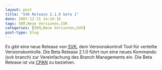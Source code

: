 ```yaml
---
layout: post
title: "SVK Release 2.1.0 beta 1"
date: 2007-12-31 14:24:16
tags: SKM,Neue Versionen,SVK
categories: [SKM,Neue Versionen,SVK]
post-type: blog
---
```

Es gibt eine neue Release von <a href="http://svk.bestpractical.com"  title="SVK">SVK</a>, dem Versionskontroll Tool für verteilte Versionskontrolle. Die Beta Release 2.1.0 führt nun eine neues Kommando (svk branch) zur Vereinfachung des Branch Managements ein. Die Beta Release ist via <a href="http://search.cpan.org/~clkao/SVK-v2.0.99_991/"  title="http://search.cpan.org/~clkao/SVK-v2.0.99_991/">CPAN</a> zu beziehen.
